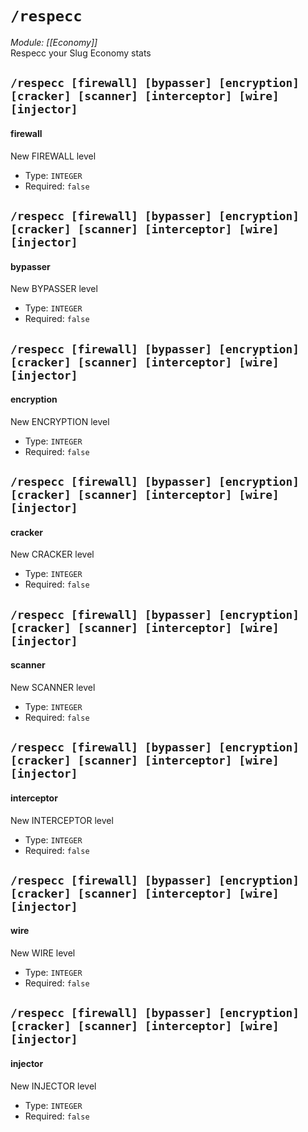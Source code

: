 # `/respecc`
*Module: [[Economy]]*<br>
Respecc your Slug Economy stats
## `/respecc [firewall] [bypasser] [encryption] [cracker] [scanner] [interceptor] [wire] [injector]`
#### firewall
New FIREWALL level
- Type: `INTEGER`
- Required: `false`
## `/respecc [firewall] [bypasser] [encryption] [cracker] [scanner] [interceptor] [wire] [injector]`
#### bypasser
New BYPASSER level
- Type: `INTEGER`
- Required: `false`
## `/respecc [firewall] [bypasser] [encryption] [cracker] [scanner] [interceptor] [wire] [injector]`
#### encryption
New ENCRYPTION level
- Type: `INTEGER`
- Required: `false`
## `/respecc [firewall] [bypasser] [encryption] [cracker] [scanner] [interceptor] [wire] [injector]`
#### cracker
New CRACKER level
- Type: `INTEGER`
- Required: `false`
## `/respecc [firewall] [bypasser] [encryption] [cracker] [scanner] [interceptor] [wire] [injector]`
#### scanner
New SCANNER level
- Type: `INTEGER`
- Required: `false`
## `/respecc [firewall] [bypasser] [encryption] [cracker] [scanner] [interceptor] [wire] [injector]`
#### interceptor
New INTERCEPTOR level
- Type: `INTEGER`
- Required: `false`
## `/respecc [firewall] [bypasser] [encryption] [cracker] [scanner] [interceptor] [wire] [injector]`
#### wire
New WIRE level
- Type: `INTEGER`
- Required: `false`
## `/respecc [firewall] [bypasser] [encryption] [cracker] [scanner] [interceptor] [wire] [injector]`
#### injector
New INJECTOR level
- Type: `INTEGER`
- Required: `false`